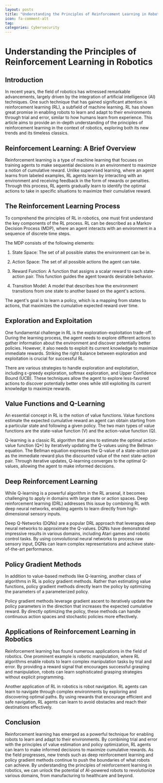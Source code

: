```yaml
---
layout: posts
title: "Understanding the Principles of Reinforcement Learning in Robotics"
icon: fa-comment-alt
tag:      
categories: Cybersecurity
---
```



# Understanding the Principles of Reinforcement Learning in Robotics

## Introduction

In recent years, the field of robotics has witnessed remarkable advancements, largely driven by the integration of artificial intelligence (AI) techniques. One such technique that has gained significant attention is reinforcement learning (RL), a subfield of machine learning. RL has shown great promise in enabling robots to learn and adapt to their environments through trial and error, similar to how humans learn from experience. This article aims to provide an in-depth understanding of the principles of reinforcement learning in the context of robotics, exploring both its new trends and its timeless classics.

## Reinforcement Learning: A Brief Overview

Reinforcement learning is a type of machine learning that focuses on training agents to make sequential decisions in an environment to maximize a notion of cumulative reward. Unlike supervised learning, where an agent learns from labeled examples, RL agents learn by interacting with an environment and receiving feedback in the form of rewards or penalties. Through this process, RL agents gradually learn to identify the optimal actions to take in specific situations to maximize their cumulative reward.

## The Reinforcement Learning Process

To comprehend the principles of RL in robotics, one must first understand the key components of the RL process. RL can be described as a Markov Decision Process (MDP), where an agent interacts with an environment in a sequence of discrete time steps.

The MDP consists of the following elements:

1. State Space: The set of all possible states the environment can be in.

2. Action Space: The set of all possible actions the agent can take.

3. Reward Function: A function that assigns a scalar reward to each state-action pair. This function guides the agent towards desirable behavior.

4. Transition Model: A model that describes how the environment transitions from one state to another based on the agent's actions.

The agent's goal is to learn a policy, which is a mapping from states to actions, that maximizes the cumulative expected reward over time.

## Exploration and Exploitation

One fundamental challenge in RL is the exploration-exploitation trade-off. During the learning process, the agent needs to explore different actions to gather information about the environment and discover potentially better policies. However, it also needs to exploit its current knowledge to maximize immediate rewards. Striking the right balance between exploration and exploitation is crucial for successful RL.

There are various strategies to handle exploration and exploitation, including ε-greedy exploration, softmax exploration, and Upper Confidence Bound (UCB). These techniques allow the agent to explore less-favored actions to discover potentially better ones while still exploiting its current knowledge to maximize rewards.

## Value Functions and Q-Learning

An essential concept in RL is the notion of value functions. Value functions estimate the expected cumulative reward an agent can obtain starting from a particular state and following a given policy. The two main types of value functions are the state-value function (V) and the action-value function (Q).

Q-learning is a classic RL algorithm that aims to estimate the optimal action-value function (Q*) by iteratively updating the Q-values using the Bellman equation. The Bellman equation expresses the Q-value of a state-action pair as the immediate reward plus the discounted value of the next state-action pair. Through iterative updates, Q-learning converges to the optimal Q-values, allowing the agent to make informed decisions.

## Deep Reinforcement Learning

While Q-learning is a powerful algorithm in the RL arsenal, it becomes challenging to apply in domains with large state or action spaces. Deep reinforcement learning (DRL) addresses this issue by combining RL with deep neural networks, enabling agents to learn directly from high-dimensional sensory inputs.

Deep Q-Networks (DQNs) are a popular DRL approach that leverages deep neural networks to approximate the Q-values. DQNs have demonstrated impressive results in various domains, including Atari games and robotic control tasks. By using convolutional neural networks to process raw sensory input, DQNs can learn complex representations and achieve state-of-the-art performance.

## Policy Gradient Methods

In addition to value-based methods like Q-learning, another class of algorithms in RL is policy gradient methods. Rather than estimating value functions, policy gradient methods directly learn the policy by optimizing the parameters of a parameterized policy.

Policy gradient methods leverage gradient ascent to iteratively update the policy parameters in the direction that increases the expected cumulative reward. By directly optimizing the policy, these methods can handle continuous action spaces and stochastic policies more effectively.

## Applications of Reinforcement Learning in Robotics

Reinforcement learning has found numerous applications in the field of robotics. One prominent example is robotic manipulation, where RL algorithms enable robots to learn complex manipulation tasks by trial and error. By providing a reward signal that encourages successful grasping and manipulation, robots can learn sophisticated grasping strategies without explicit programming.

Another application of RL in robotics is robot navigation. RL agents can learn to navigate through complex environments by exploring and discovering optimal paths. By using rewards that encourage efficient and safe navigation, RL agents can learn to avoid obstacles and reach their destinations effectively.

## Conclusion

Reinforcement learning has emerged as a powerful technique for enabling robots to learn and adapt to their environments. By combining trial and error with the principles of value estimation and policy optimization, RL agents can learn to make informed decisions to maximize cumulative rewards. As the field progresses, new trends such as deep reinforcement learning and policy gradient methods continue to push the boundaries of what robots can achieve. By understanding the principles of reinforcement learning in robotics, we can unlock the potential of AI-powered robots to revolutionize various domains, from manufacturing to healthcare and beyond.